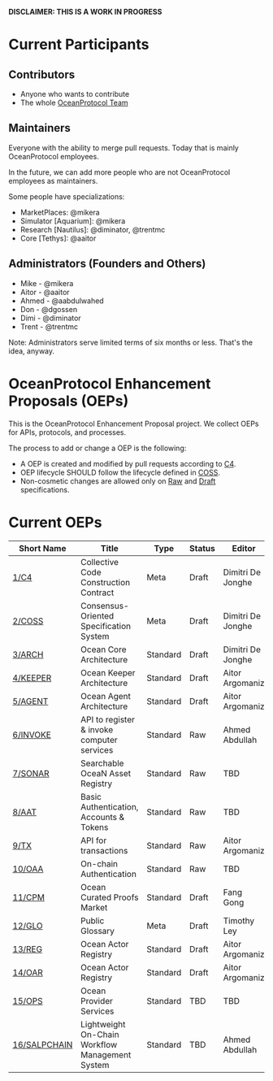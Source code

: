 **DISCLAIMER: THIS IS A WORK IN PROGRESS**

# Current Participants

## Contributors

- Anyone who wants to contribute
- The whole [OceanProtocol Team](https://github.com/orgs/oceanprotocol/people)

## Maintainers

Everyone with the ability to merge pull requests. Today that is mainly OceanProtocol employees.

In the future, we can add more people who are not OceanProtocol employees as maintainers.

Some people have specializations:

- MarketPlaces: @mikera
- Simulator [Aquarium]: @mikera
- Research [Nautilus]: @diminator, @trentmc
- Core [Tethys]: @aaitor

## Administrators (Founders and Others)

- Mike - @mikera
- Aitor - @aaitor
- Ahmed - @aabdulwahed
- Don - @dgossen
- Dimi - @diminator
- Trent - @trentmc

Note: Administrators serve limited terms of six months or less. That's the idea, anyway.

# OceanProtocol Enhancement Proposals (OEPs)

This is the OceanProtocol Enhancement Proposal project. We collect OEPs for APIs, protocols, and processes.

The process to add or change a OEP is the following:
- A OEP is created and modified by pull requests according to [C4](./1).
- OEP lifecycle SHOULD follow the lifecycle defined in [COSS](./2).
- Non-cosmetic changes are allowed only on [Raw](./2#raw-oeps) and [Draft](./2#draft-oeps) specifications.

# Current OEPs

Short Name    | Title                                                        | Type     | Status     | Editor
--------------|--------------------------------------------------------------|----------|------------|-------
[1/C4](1)     | Collective Code Construction Contract                        | Meta     | Draft      | Dimitri De Jonghe
[2/COSS](2)   | Consensus-Oriented Specification System                      | Meta     | Draft      | Dimitri De Jonghe
[3/ARCH](3)   | Ocean Core Architecture                                     | Standard     | Draft      | Dimitri De Jonghe
[4/KEEPER](4)   | Ocean Keeper Architecture                                     | Standard     | Draft      | Aitor Argomaniz
[5/AGENT](5)   | Ocean Agent Architecture                                     | Standard     | Draft      | Aitor Argomaniz
[6/INVOKE](6)   | API to register & invoke computer services                      | Standard     | Raw      | Ahmed Abdullah
[7/SONAR](7)   | Searchable OceaN Asset Registry                      | Standard     | Raw      | TBD
[8/AAT](8)   | Basic Authentication, Accounts & Tokens                      | Standard     | Raw      | TBD
[9/TX](9)   | API for transactions                      | Standard     | Raw      | Aitor Argomaniz
[10/OAA](10)   | On-chain Authentication                       | Standard     | Raw      | TBD
[11/CPM](11)   | Ocean Curated Proofs Market                      | Standard     | Draft      | Fang Gong
[12/GLO](12)   | Public Glossary                      | Meta     | Draft      | Timothy Ley
[13/REG](13)   | Ocean Actor Registry                                     | Standard     | Draft      | Aitor Argomaniz
[14/OAR](14)   | Ocean Actor Registry                                     | Standard     | Draft      | Aitor Argomaniz
[15/OPS](15)   | Ocean Provider Services                      | Standard     | TBD      | TBD
[16/SALPCHAIN](16)| Lightweight On-Chain Workflow Management System | Standard     | TBD      | Ahmed Abdullah